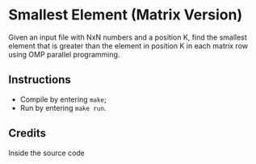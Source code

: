 # Smallest Element (Matrix Version)
Given an input file with NxN numbers and a position K, find the smallest element that is greater than the element in position K in each matrix row using OMP parallel programming.

## Instructions
- Compile by entering `make`;
- Run by entering `make run`.

## Credits
Inside the source code

